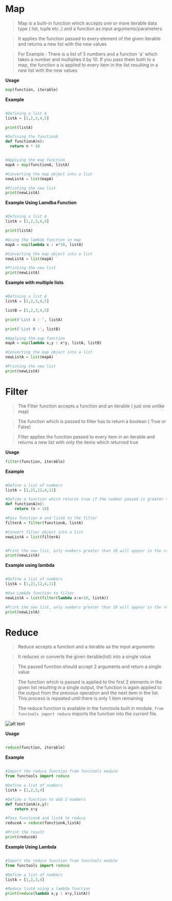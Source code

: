 # Map

> Map is a built-in function which accepts one or more iterable data type ( list, tuple etc..) and a function as input arguments/parameters

> It applies the function passed to every element of the given iterable and returns a new list with the new values

> For Example : There is a list of 5 numbers and a function 'a' which takes a number and multiplies it by 10.
> If you pass them both to a map, the function a is applied to every item in the list resulting in a new list with the new values  

**Usage**

```Python
map(function, iterable)
```

**Example**

```python

#Defining a list A
listA = [1,2,3,4,5]

print(listA)

#Defining the functionA
def functionA(n):
  return n * 10


#Applying the map function
mapA = map(functionA, listA)

#Converting the map object into a list
newListA = list(mapA)

#Printing the new list
print(newListA)

```


**Example Using Lamdba Function**

```python

#Defining a list A
listA = [1,2,3,4,5]

print(listA)

#Using the lambda function in map
mapA = map(lambda x : x*10, listA)

#Converting the map object into a list
newListA = list(mapA)

#Printing the new list
print(newListA)


```


**Example with multiple lists**

```python

#Defining a list A
listA = [1,2,3,4,5]

listB = [1,2,3,4,5]

print('List A : ', listA)

print('List B :', listB)

#Applying the map function
mapA = map(lambda x,y : x*y, listA, listB)

#Converting the map object into a list
newListA = list(mapA)

#Printing the new list
print(newListA)

```



# Filter

> The Filter function accepts a function and an iterable ( just one unlike map)

> The function which is passed to filter has to return a boolean ( True or False)

> Filter applies the function passed to every item in an iterable and returns a new list with only the items which returned true


**Usage**

```Python
filter(function, iterable)
```


**Example**

```Python

#Define a list of numbers
listA = [1,21,12,4,11]

#Define a function which returns true if the number passed is greater than 10
def functionA(n):
    return (n > 10)

#Pass function A and listA to the filter
filterA = filter(functionA, listA)

#Convert filter object into a list
newListA = list(filterA)


#Print the new list, only numbers greater than 10 will appear in the result
print(newListA)

```


**Example using lambda**


```Python

#Define a list of numbers
listA = [1,21,12,4,11]

#Use Lambda function to filter
newListA = list(filter(lambda x:x>10, listA))

#Print the new list, only numbers greater than 10 will appear in the result
print(newListA)

```



# Reduce

> Reduce accepts a function and a iterable as the input arguments

> It reduces or converts the given iterable(list) into a single value

> The passed function should accept 2 arguments and return a single value

> The function which is passed is applied to the first 2 elements in the given list resulting in a single output, the function is again applied to the output from the previous operation and the next item in the list. This process is repeated until there is only 1 item remaining

> The reduce function is available in the functools built in module. ```from functools import reduce``` imports the function into the current file.


![alt text](https://github.com/soulzcore/iacc_python_2018/raw/master/week3/images/filter.png "Filter Function")



**Usage**

```Python

reduce(function, iterable)

```



**Example**

```Python

#Import the reduce function from functools module
from functools import reduce

#Define a list of numbers
listA = [1,2,3,4]

#Define a function to add 2 numbers
def functionA(x,y):
    return x+y

#Pass functionA and listA to reduce
reduceA = reduce(functionA,listA)

#Print the result
print(reduceA)

```



**Example Using Lambda**

```python

#Import the reduce function from functools module
from functools import reduce

#Define a list of numbers
listA = [1,2,3,4]

#Reduce listA using a lambda function
print(reduce(lambda x,y : x+y,listA))



```
